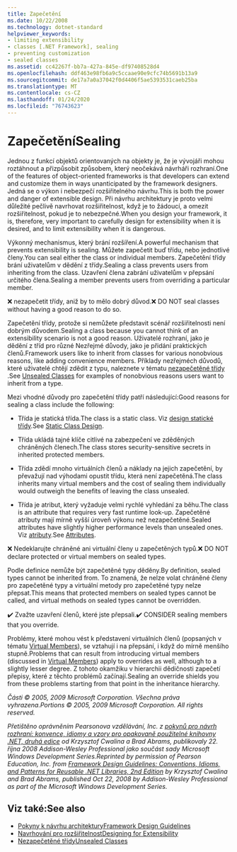 ```yaml
---
title: Zapečetění
ms.date: 10/22/2008
ms.technology: dotnet-standard
helpviewer_keywords:
- limiting extensibility
- classes [.NET Framework], sealing
- preventing customization
- sealed classes
ms.assetid: cc42267f-bb7a-427a-845e-df97408528d4
ms.openlocfilehash: ddf463e98fb6a9c5ccaae90e9cfc74b5691b13a9
ms.sourcegitcommit: de17a7a0a37042f0d4406f5ae5393531caeb25ba
ms.translationtype: MT
ms.contentlocale: cs-CZ
ms.lasthandoff: 01/24/2020
ms.locfileid: "76743623"
---
```

# <a name="sealing"></a><span data-ttu-id="f74cb-102">Zapečetění</span><span class="sxs-lookup"><span data-stu-id="f74cb-102">Sealing</span></span>
<span data-ttu-id="f74cb-103">Jednou z funkcí objektů orientovaných na objekty je, že je vývojáři mohou roztáhnout a přizpůsobit způsobem, který neočekává návrháři rozhraní.</span><span class="sxs-lookup"><span data-stu-id="f74cb-103">One of the features of object-oriented frameworks is that developers can extend and customize them in ways unanticipated by the framework designers.</span></span> <span data-ttu-id="f74cb-104">Jedná se o výkon i nebezpečí rozšiřitelného návrhu.</span><span class="sxs-lookup"><span data-stu-id="f74cb-104">This is both the power and danger of extensible design.</span></span> <span data-ttu-id="f74cb-105">Při návrhu architektury je proto velmi důležité pečlivě navrhovat rozšiřitelnost, když je to žádoucí, a omezit rozšiřitelnost, pokud je to nebezpečné.</span><span class="sxs-lookup"><span data-stu-id="f74cb-105">When you design your framework, it is, therefore, very important to carefully design for extensibility when it is desired, and to limit extensibility when it is dangerous.</span></span>

 <span data-ttu-id="f74cb-106">Výkonný mechanismus, který brání rozšíření.</span><span class="sxs-lookup"><span data-stu-id="f74cb-106">A powerful mechanism that prevents extensibility is sealing.</span></span> <span data-ttu-id="f74cb-107">Můžete zapečetit buď třídu, nebo jednotlivé členy.</span><span class="sxs-lookup"><span data-stu-id="f74cb-107">You can seal either the class or individual members.</span></span> <span data-ttu-id="f74cb-108">Zapečetění třídy brání uživatelům v dědění z třídy.</span><span class="sxs-lookup"><span data-stu-id="f74cb-108">Sealing a class prevents users from inheriting from the class.</span></span> <span data-ttu-id="f74cb-109">Uzavření člena zabrání uživatelům v přepsání určitého člena.</span><span class="sxs-lookup"><span data-stu-id="f74cb-109">Sealing a member prevents users from overriding a particular member.</span></span>

 <span data-ttu-id="f74cb-110">❌ nezapečetit třídy, aniž by to mělo dobrý důvod.</span><span class="sxs-lookup"><span data-stu-id="f74cb-110">❌ DO NOT seal classes without having a good reason to do so.</span></span>

 <span data-ttu-id="f74cb-111">Zapečetění třídy, protože si nemůžete představit scénář rozšiřitelnosti není dobrým důvodem.</span><span class="sxs-lookup"><span data-stu-id="f74cb-111">Sealing a class because you cannot think of an extensibility scenario is not a good reason.</span></span> <span data-ttu-id="f74cb-112">Uživatelé rozhraní, jako je dědění z tříd pro různé Nezřejmé důvody, jako je přidání praktických členů.</span><span class="sxs-lookup"><span data-stu-id="f74cb-112">Framework users like to inherit from classes for various nonobvious reasons, like adding convenience members.</span></span> <span data-ttu-id="f74cb-113">Příklady nezřejméch důvodů, které uživatelé chtějí zdědit z typu, naleznete v tématu [nezapečetěné třídy](../../../docs/standard/design-guidelines/unsealed-classes.md) .</span><span class="sxs-lookup"><span data-stu-id="f74cb-113">See [Unsealed Classes](../../../docs/standard/design-guidelines/unsealed-classes.md) for examples of nonobvious reasons users want to inherit from a type.</span></span>

 <span data-ttu-id="f74cb-114">Mezi vhodné důvody pro zapečetění třídy patří následující:</span><span class="sxs-lookup"><span data-stu-id="f74cb-114">Good reasons for sealing a class include the following:</span></span>

- <span data-ttu-id="f74cb-115">Třída je statická třída.</span><span class="sxs-lookup"><span data-stu-id="f74cb-115">The class is a static class.</span></span> <span data-ttu-id="f74cb-116">Viz [design statické třídy](../../../docs/standard/design-guidelines/static-class.md).</span><span class="sxs-lookup"><span data-stu-id="f74cb-116">See [Static Class Design](../../../docs/standard/design-guidelines/static-class.md).</span></span>

- <span data-ttu-id="f74cb-117">Třída ukládá tajné klíče citlivé na zabezpečení ve zděděných chráněných členech.</span><span class="sxs-lookup"><span data-stu-id="f74cb-117">The class stores security-sensitive secrets in inherited protected members.</span></span>

- <span data-ttu-id="f74cb-118">Třída zdědí mnoho virtuálních členů a náklady na jejich zapečetění, by převažují nad výhodami opustit třídu, která není zapečetěná.</span><span class="sxs-lookup"><span data-stu-id="f74cb-118">The class inherits many virtual members and the cost of sealing them individually would outweigh the benefits of leaving the class unsealed.</span></span>

- <span data-ttu-id="f74cb-119">Třída je atribut, který vyžaduje velmi rychlé vyhledání za běhu.</span><span class="sxs-lookup"><span data-stu-id="f74cb-119">The class is an attribute that requires very fast runtime look-up.</span></span> <span data-ttu-id="f74cb-120">Zapečetěné atributy mají mírně vyšší úroveň výkonu než nezapečetěné.</span><span class="sxs-lookup"><span data-stu-id="f74cb-120">Sealed attributes have slightly higher performance levels than unsealed ones.</span></span> <span data-ttu-id="f74cb-121">Viz [atributy](../../../docs/standard/design-guidelines/attributes.md).</span><span class="sxs-lookup"><span data-stu-id="f74cb-121">See [Attributes](../../../docs/standard/design-guidelines/attributes.md).</span></span>

 <span data-ttu-id="f74cb-122">❌ Nedeklarujte chráněné ani virtuální členy u zapečetěných typů.</span><span class="sxs-lookup"><span data-stu-id="f74cb-122">❌ DO NOT declare protected or virtual members on sealed types.</span></span>

 <span data-ttu-id="f74cb-123">Podle definice nemůže být zapečetěné typy děděny.</span><span class="sxs-lookup"><span data-stu-id="f74cb-123">By definition, sealed types cannot be inherited from.</span></span> <span data-ttu-id="f74cb-124">To znamená, že nelze volat chráněné členy pro zapečetěné typy a virtuální metody pro zapečetěné typy nelze přepsat.</span><span class="sxs-lookup"><span data-stu-id="f74cb-124">This means that protected members on sealed types cannot be called, and virtual methods on sealed types cannot be overridden.</span></span>

 <span data-ttu-id="f74cb-125">✔️ Zvažte uzavření členů, které jste přepsali.</span><span class="sxs-lookup"><span data-stu-id="f74cb-125">✔️ CONSIDER sealing members that you override.</span></span>

 <span data-ttu-id="f74cb-126">Problémy, které mohou vést k představení virtuálních členů (popsaných v tématu [Virtual Members](../../../docs/standard/design-guidelines/virtual-members.md)), se vztahují i na přepsání, i když do mírně menšího stupně.</span><span class="sxs-lookup"><span data-stu-id="f74cb-126">Problems that can result from introducing virtual members (discussed in [Virtual Members](../../../docs/standard/design-guidelines/virtual-members.md)) apply to overrides as well, although to a slightly lesser degree.</span></span> <span data-ttu-id="f74cb-127">Z tohoto okamžiku v hierarchii dědičnosti zapečetí přepisy, které z těchto problémů začínají.</span><span class="sxs-lookup"><span data-stu-id="f74cb-127">Sealing an override shields you from these problems starting from that point in the inheritance hierarchy.</span></span>

 <span data-ttu-id="f74cb-128">*Části © 2005, 2009 Microsoft Corporation. Všechna práva vyhrazena.*</span><span class="sxs-lookup"><span data-stu-id="f74cb-128">*Portions © 2005, 2009 Microsoft Corporation. All rights reserved.*</span></span>

 <span data-ttu-id="f74cb-129">*Přetištěno oprávněním Pearsonova vzdělávání, Inc. z [pokynů pro návrh rozhraní: konvence, idiomy a vzory pro opakovaně použitelné knihovny .NET, druhá edice](https://www.informit.com/store/framework-design-guidelines-conventions-idioms-and-9780321545619) od Krzysztof Cwalina a Brad Abrams, publikovaly 22. října 2008 Addison-Wesley Professional jako součást sady Microsoft Windows Development Series.*</span><span class="sxs-lookup"><span data-stu-id="f74cb-129">*Reprinted by permission of Pearson Education, Inc. from [Framework Design Guidelines: Conventions, Idioms, and Patterns for Reusable .NET Libraries, 2nd Edition](https://www.informit.com/store/framework-design-guidelines-conventions-idioms-and-9780321545619) by Krzysztof Cwalina and Brad Abrams, published Oct 22, 2008 by Addison-Wesley Professional as part of the Microsoft Windows Development Series.*</span></span>

## <a name="see-also"></a><span data-ttu-id="f74cb-130">Viz také:</span><span class="sxs-lookup"><span data-stu-id="f74cb-130">See also</span></span>

- [<span data-ttu-id="f74cb-131">Pokyny k návrhu architektury</span><span class="sxs-lookup"><span data-stu-id="f74cb-131">Framework Design Guidelines</span></span>](../../../docs/standard/design-guidelines/index.md)
- [<span data-ttu-id="f74cb-132">Navrhování pro rozšiřitelnost</span><span class="sxs-lookup"><span data-stu-id="f74cb-132">Designing for Extensibility</span></span>](../../../docs/standard/design-guidelines/designing-for-extensibility.md)
- [<span data-ttu-id="f74cb-133">Nezapečetěné třídy</span><span class="sxs-lookup"><span data-stu-id="f74cb-133">Unsealed Classes</span></span>](../../../docs/standard/design-guidelines/unsealed-classes.md)
